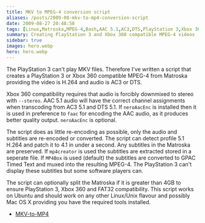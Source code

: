 ```yaml
---
title: MKV to MPEG-4 conversion script
aliases: /posts/2009-08-mkv-to-mp4-conversion-script
date: 2009-08-27 20:48:58
tags: [Linux,Matroska,MPEG-4,Bash,AAC 5.1,AC3,DTS,PlayStation 3,Xbox 360 ]
summary: Creating PlayStation 3 and Xbox 360 compatible MPEG-4 videos
sidebar: true
images: hero.webp
hero: hero.webp
---
```


The PlayStation 3 can't play MKV files. Therefore I've written a script that
creates a PlayStation 3 or Xbox 360 compatible MPEG-4 from Matroska providing
the video is H.264 and audio is AC3 or DTS.

Xbox 360 compatibility requires that audio is forcibly downmixed to stereo
with `--stereo`. AAC 5.1 audio will have the correct channel assignments when
transcoding from AC3 5.1 and DTS 5.1. If `neroAacEnc` is installed then it is
used in preference to `faac` for encoding the AAC audio, as it produces better
quality output. `neroAacEnc` is optional.

The script does as little re-encoding as possible, only the audio and
subtitles are re-encoded or converted. The script can detect profile 5.1 H.264
and patch it to 4.1 in under a second. Any subtitles in the Matroska are
preserved. If `mp4creator` is used the subtitles are extracted stored in a
seperate file. If `MP4Box` is used (default) the subtitles are converted to
GPAC Timed Text and muxed into the resulting MPEG-4. The PlayStation 3 can't
display these subtitles but some software players can.

The script can optionally split the Matroska if it is greater than 4GB to ensure
PlayStation 3, Xbox 360 and FAT32 compatibility. This script works on Ubuntu and
should work on any other Linux/Unix flavour and possibly Mac OS X providing you
have the required tools installed.

  * [MKV-to-MP4](https://github.com/flexiondotorg/MKV-to-MP4)

